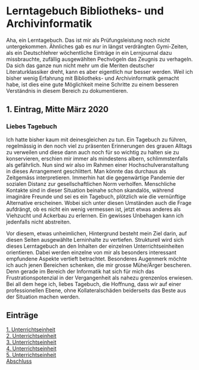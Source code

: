 # Lerntagebuch Bibliotheks- und Archivinformatik
Aha, ein Lerntagebuch. Das ist mir als Prüfungsleistung noch nicht untergekommen. Ähnliches gab es nur in längst verdrängten Gymi-Zeiten, als ein Deutschlehrer wöchentliche Einträge in ein Lernjournal dazu missbrauchte, zufällig ausgewählten Pechvögeln das Zeugnis zu verhageln. Da sich das ganze nun nicht mehr um die Meriten deutscher Literaturklassiker dreht, kann es aber eigentlich nur besser werden. Weil ich bisher wenig Erfahrung mit Bibliotheks- und Archivinformatik  gemacht habe, ist dies eine gute Möglichkeit meine Schritte zu einem besseren Verständnis in diesem Bereich zu dokumentieren.

## 1. Eintrag, Mitte März 2020

### Liebes Tagebuch

Ich hatte bisher kaum mit deinesgleichen zu tun. Ein Tagebuch zu führen, regelmässig in den noch viel zu präsenten Erinnerungen des grauen Alltags zu verweilen und diese dann auch noch für so wichtig zu halten sie zu konservieren, erschien mir immer als mindestens albern, schlimmstenfalls als gefährlich. Nun sind wir also im Rahmen einer Hochschulveranstaltung in dieses Arrangement geschlittert. Man könnte das durchaus als Zeitgemäss interpretieren. Immerhin hat die gegenwärtige Pandemie der sozialen Distanz zur gesellschaftlichen Norm verholfen. Menschliche Kontakte sind in dieser Situation beinahe schon skandalös, während imaginäre Freunde und sei es ein Tagebuch, plötzlich wie die vernünftige Alternative erscheinen. Wobei sich unter diesen Umständen auch die Frage aufdrängt, ob es nicht ein wenig vermessen ist, jetzt etwas anderes als Viehzucht und Ackerbau zu erlernen. Ein gewisses Unbehagen kann ich jedenfalls nicht abstreiten. 

Vor diesem, etwas unheimlichen, Hintergrund besteht mein Ziel darin, auf diesen Seiten ausgewählte Lerninhalte zu vertiefen. Strukturell wird sich dieses Lerntagebuch an den Inhalten der einzelnen Unterrichtseinheiten orientieren. Dabei werden einzelne von mir als besonders interessant empfundene Aspekte vertieft betrachtet. Besonderes Augenmerk möchte ich auch jenen Bereichen schenken, die mir grosse Mühe/Ärger bescheren. Denn gerade im Bereich der Informatik hat sich für mich das Frustrationspotenzial in der Vergangenheit als nahezu grenzenlos erwiesen. Bei all dem hege ich, liebes Tagebuch, die Hoffnung, dass wir auf einer professionellen Ebene, ohne Kollateralschäden beiderseits das Beste aus der Situation machen werden.

## Einträge

[1. Unterrichtseinheit](https://michaelmathys.github.io/BAIN/13032020)  
[2. Unterrichtseinheit](https://michaelmathys.github.io/BAIN/03042020)  
[3. Unterrichtseinheit](https://michaelmathys.github.io/BAIN/24042020)  
[4. Unterrichtseinheit](https://michaelmathys.github.io/BAIN/05062020)  
[5. Unterrichtseinheit](https://michaelmathys.github.io/BAIN/06062020)  
[Abschluss](https://michaelmathys.github.io/BAIN/abschluss)
